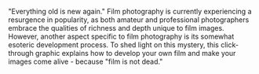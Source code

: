 "Everything old is new again." Film photography is currently experiencing a
resurgence in popularity, as both amateur and professional photographers embrace
the qualities of richness and depth unique to film images. However, another aspect
specific to film photography is its somewhat esoteric development process. To shed
light on this mystery, this click-through graphic explains how to develop your own
film and make your images come alive - because "film is not dead."
